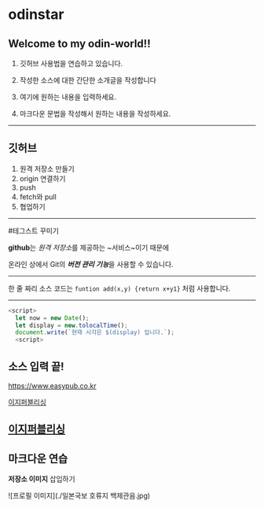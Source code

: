 # odinstar
Welcome to my odin-world!!
---
1. 깃허브 사용법을 연습하고 있습니다.

2. 작성한 소스에 대한 간단한 소개글을 작성합니다

3. 여기에 원하는 내용을 입력하세요.

4. 마크다운 문법을 작성해서 원하는 내용을 작성하세요.
---
깃허브
---
1. 원격 저장소 만들기
2. origin 연결하기
3. push
4. fetch와 pull
5. 협업하기
---
#테그스트 꾸미기

**github**는 *원격 저장소*를 제공하는 ~서비스~이기 때문에

온라인 상에서 Git의 ***버전 관리 기능***을 사용할 수 있습니다.

---
한 줄 짜리 소스 코드는 `funtion add(x,y) {return x+y1}` 처럼 사용합니다.
***
```javascript
<script>
  let now = new Date();
  let display = new.tolocalTime();
  document.write(`현재 시각은 $(display) 입니다.`);
  <script>
  ```
  
  소스 입력 끝!
  ---
  <https://www.easypub.co.kr>
  
 [이지퍼블리싱](https://www.easypub.co.kr)
 
 [이지퍼블리싱](https://www.easypub.co.kr, "클릭하면 이지퍼블리싱 홈페이지로 이동합니다")
---
## 마크다운 연습

**저장소 이미지** 삽입하기

![프로필 이미지](./일본국보 호류지 백제관음.jpg)

